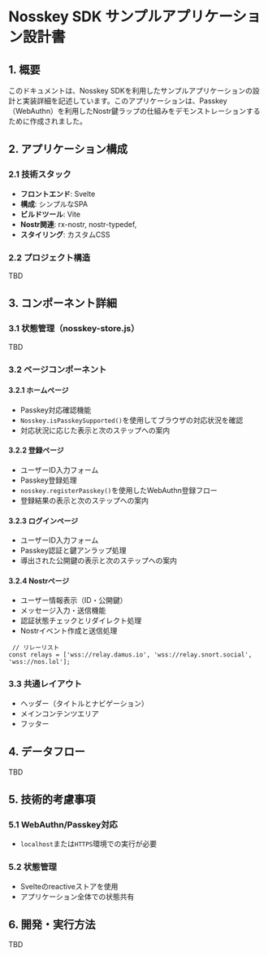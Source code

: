 # Nosskey SDK サンプルアプリケーション設計書

## 1. 概要

このドキュメントは、Nosskey SDKを利用したサンプルアプリケーションの設計と実装詳細を記述しています。このアプリケーションは、Passkey（WebAuthn）を利用したNostr鍵ラップの仕組みをデモンストレーションするために作成されました。

## 2. アプリケーション構成

### 2.1 技術スタック

- **フロントエンド**: Svelte
- **構成**: シンプルなSPA
- **ビルドツール**: Vite
- **Nostr関連**: rx-nostr, nostr-typedef, 
- **スタイリング**: カスタムCSS

### 2.2 プロジェクト構造

TBD

## 3. コンポーネント詳細

### 3.1 状態管理（nosskey-store.js）

TBD

### 3.2 ページコンポーネント

#### 3.2.1 ホームページ

- Passkey対応確認機能
- `Nosskey.isPasskeySupported()`を使用してブラウザの対応状況を確認
- 対応状況に応じた表示と次のステップへの案内

#### 3.2.2 登録ページ

- ユーザーID入力フォーム
- Passkey登録処理
- `nosskey.registerPasskey()`を使用したWebAuthn登録フロー
- 登録結果の表示と次のステップへの案内

#### 3.2.3 ログインページ

- ユーザーID入力フォーム
- Passkey認証と鍵アンラップ処理
- 導出された公開鍵の表示と次のステップへの案内

#### 3.2.4 Nostrページ

- ユーザー情報表示（ID・公開鍵）
- メッセージ入力・送信機能
- 認証状態チェックとリダイレクト処理
- Nostrイベント作成と送信処理

```
 // リレーリスト
const relays = ['wss://relay.damus.io', 'wss://relay.snort.social', 'wss://nos.lol'];
```

### 3.3 共通レイアウト

- ヘッダー（タイトルとナビゲーション）
- メインコンテンツエリア
- フッター

## 4. データフロー

TBD

## 5. 技術的考慮事項

### 5.1 WebAuthn/Passkey対応

- `localhost`または`HTTPS`環境での実行が必要

### 5.2 状態管理

- Svelteのreactiveストアを使用
- アプリケーション全体での状態共有

## 6. 開発・実行方法

TBD